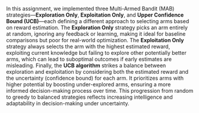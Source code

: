 In this assignment, 
we implemented three Multi-Armed Bandit (MAB) strategies—**Exploration Only**, **Exploitation Only**, and **Upper Confidence Bound (UCB)**—each defining a different approach to selecting arms based on reward estimation. 
The **Exploration Only** strategy picks an arm entirely at random, ignoring any feedback or learning, making it ideal for baseline comparisons but poor for real-world optimization. 
The **Exploitation Only** strategy always selects the arm with the highest estimated reward, exploiting current knowledge but failing to explore other potentially better arms, which can lead to suboptimal outcomes if early estimates are misleading. 
Finally, the **UCB algorithm** strikes a balance between exploration and exploitation by considering both the estimated reward and the uncertainty (confidence bound) for each arm. 
It prioritizes arms with higher potential by boosting under-explored arms, ensuring a more informed decision-making process over time. This progression from random to greedy to balanced strategies reflects increasing intelligence and adaptability in decision-making under uncertainty.

